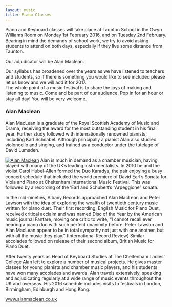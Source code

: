```yaml
---
layout: music
title: Piano Classes
---
```

<p>Piano and Keyboard classes will take place at Taunton School in the Gwyn Williams Room on Monday 1st February 2016, and on Tuesday 2nd February. Bearing in mind the demands of school work, we try to avoid asking students to attend on both days, especially if they live some distance from Taunton.</p>
<p>Our adjudicator will be Alan Maclean.</p>
<p>Our syllabus has broadened over the years as we have listened to teachers and students, so if there is something you would like to see included please let us know and we will add it for 2017.<br />
The whole point of a music festival is to share the joys of making and listening to music. Come and be part of our audience. Pop in for an hour or stay all day! You will be very welcome.</p>
<h3>Alan Maclean</h3>
<p>Alan MacLean is a graduate of the Royal Scottish Academy of Music and Drama, receiving the award for the most outstanding student in his final year. Further study followed with internationally renowned pianists, including Karl Schnabel. Although principally a pianist Alan also studied violoncello and singing, and trained as a conductor under the tutelage of David Lumsden. </p>
<p>
<a href="{{ '/wp-content/uploads/2014/08/alanmay2015.jpg' | prepend: site.github.url }}" data-rel="lightbox-0" title=""><img src="{{ '/wp-content/uploads/2014/08/alanmay2015-300x225.jpg' | prepend: site.github.url }}" alt="Alan Maclean" class="alignleft size-medium wp-image-1592" /></a>
Alan is much in demand as a chamber musician, having played with many of the UK&#8217;s leading instrumentalists. In 2010 he and the violist Carol Hubel-Allen formed the Duo Karadys, the pair enjoying a busy concert schedule that included the world premiere of David Earl&#8217;s Sonata for Viola and Piano at Cheltenham International Music Festival. This was followed by a recording of the ‘Earl and Schubert’s “Arpeggione” sonata.</p>
<p>In the mid-nineties, Albany Records approached Alan MacLean and Peter Lawson with the idea of exploring the wealth of twentieth century music written for piano duet. Their first recording, English Music for Piano Duet, received critical acclaim and was named Disc of the Year by the American music journal Fanfare, moving one critic to write, “I cannot recall ever hearing a piano duo with such perfect unanimity before. Peter Lawson and Alan MacLean appear to be in total sympathy not just with one another, but with all the music they play.” (International Record Review) Similar accolades followed on release of their second album, British Music for Piano Duet. </p>
<p>After twenty years as Head of Keyboard Studies at The Cheltenham Ladies’ College Alan left to explore a number of musical projects. He gives master classes for young pianists and chamber music players, and his students have won many accolades and awards. Alan travels extensively, speaking and adjudicating regularly at a wide range of music events throughout the UK and overseas. His 2016 schedule includes visits to festivals in London, Birmingham, Edinburgh and Hong Kong.</p>
<p><a href="http://www.alanmaclean.co.uk" target="_">www.alanmaclean.co.uk</a></p>